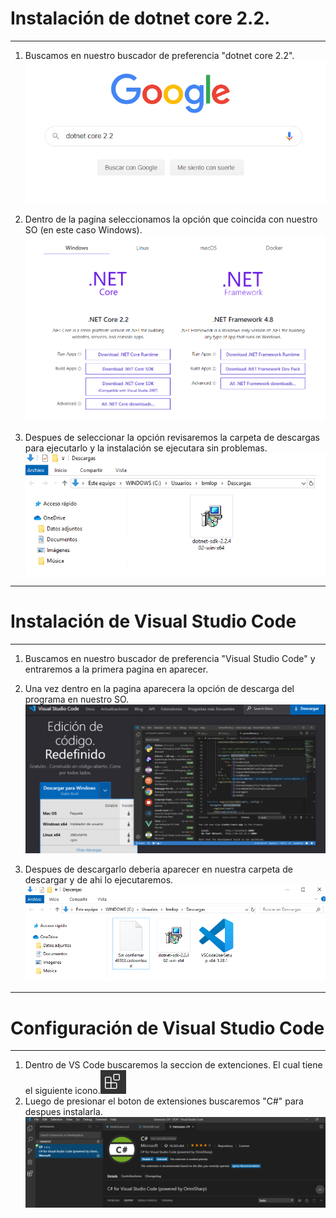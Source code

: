 #  Instalación de dotnet core 2.2.
---

1. Buscamos en nuestro buscador de preferencia "dotnet core 2.2".
![1.png](https://github.com/PhantompD/OOP/blob/master/Setup/1.png) 

2. Dentro de la pagina seleccionamos la opción que coincida con nuestro SO (en este caso Windows).
![2.png](https://github.com/PhantompD/OOP/blob/master/Setup/2.png) 

3. Despues de seleccionar la opción revisaremos la carpeta de descargas para ejecutarlo y la instalación se ejecutara sin problemas.
![3.png](https://github.com/PhantompD/OOP/blob/master/Setup/3.png) 

---
#  Instalación de Visual Studio Code
---

1. Buscamos en nuestro buscador de preferencia "Visual Studio Code" y entraremos a la primera pagina en aparecer.
2. Una vez dentro en la pagina aparecera la opción de descarga del programa en nuestro SO.
![4.png](https://github.com/PhantompD/OOP/blob/master/Setup/4.png) 

3. Despues de descargarlo deberia aparecer en nuestra carpeta de descargar y de ahi lo ejecutaremos.
![5.png](https://github.com/PhantompD/OOP/blob/master/Setup/5.png) 

---
#  Configuración de Visual Studio Code
---

1. Dentro de VS Code buscaremos la seccion de extenciones.
El cual tiene el siguiente icono.![7.png](https://github.com/PhantompD/OOP/blob/master/Setup/7.png "Logo Title Text 1")
2. Luego de presionar el boton de extensiones buscaremos "C#" para despues instalarla.
![6.png](https://github.com/PhantompD/OOP/blob/master/Setup/6.png) 


